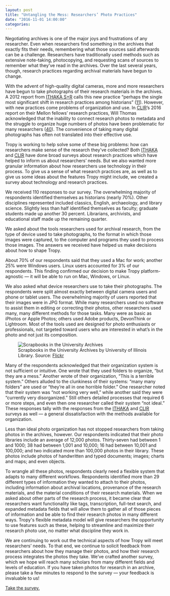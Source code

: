 ```yaml
---
layout: post
title: "Untangling the Mess: Researchers’ Photo Practices"
date: "2016-11-01 14:00:00"
categories:
---
```


Negotiating archives is one of the major joys and frustrations of any researcher. Even when researchers find something in the archives that exactly fits their needs, remembering what those sources said afterwards can be a challenge. Researchers have traditionally used methods such as extensive note-taking, photocopying, and requesting scans of sources to remember what they’ve read in the archives. Over the last several years, though, research practices regarding archival materials have begun to change. 
 

With the advent of high-quality digital cameras, more and more researchers have begun to take photographs of their research materials in the archives. A 2012 report from [ITHAKA S+R](http://www.sr.ithaka.org/) calls this new practice “perhaps the single most significant shift in research practices among historians” ([11](http://www.sr.ithaka.org/wp-content/uploads/2015/08/supporting-the-changing-research-practices-of-historians.pdf)). However, with new practices come problems of organization and use. In [CLIR](https://www.clir.org/)’s 2016 report on their Mellon fellows’ research practices, Will Thomas acknowledged that the inability to connect research photos to metadata and the struggle to organize huge numbers of photos have been problematic for many researchers ([40](https://www.clir.org/pubs/reports/pub170/pub170)). The convenience of taking many digital photographs has often not translated into their effective use. 


Tropy is working to help solve some of these big problems: how can researchers make sense of the research they’ve collected? Both [ITHAKA](http://www.sr.ithaka.org/) and [CLIR](https://www.clir.org/) have done broad surveys about research practices which have helped to inform us about researchers’ needs. But we also wanted more granular information about how researchers use technology in their process. To give us a sense of what research practices are, as well as to give us some ideas about the features Tropy might include, we created a survey about technology and research practices.


We received 110 responses to our survey. The overwhelming majority of respondents identified themselves as historians (nearly 70%). Other disciplines represented included classics, English, archaeology, and library science. Slightly less than half identified themselves as faculty; graduate students made up another 30 percent. Librarians, archivists, and educational staff made up the remaining quarter. 


We asked about the tools researchers used for archival research, from the type of device used to take photographs, to the format in which those images were captured, to the computer and programs they used to process those images. The answers we received have helped us make decisions about how to shape Tropy.


About 70% of our respondents said that they used a Mac for work; another 25% were Windows users. Linux users accounted for 3% of our respondents. This finding confirmed our decision to make Tropy platform-agnostic — it will be able to run on Mac, Windows, or Linux. 


We also asked what device researchers use to take their photographs. The respondents were split almost exactly between digital camera users and phone or tablet users. The overwhelming majority of users reported that their images were in JPG format. While many researchers used no software to assist them in editing or correcting their photos, other researchers used many, many different methods for those tasks. Many were as basic as iPhotos or Apple Photos; others used Adobe products, DevonThink or Lightroom.  Most of the tools used are designed for photo enthusiasts or professionals, not targeted toward users who are interested in what’s in the photo and not just its composition.

<figure><img src="https://c2.staticflickr.com/8/7348/11072211465_247daa3441_b.jpg" alt="Scrapbooks in the University Archives"><figcaption>Scrapbooks in the University Archives by University of Illinois Library. Source: <a href="https://www.flickr.com/photos/illinoislibrary/11072211465">Flickr</a></figcaption></figure>

Many of the respondents acknowledged that their organization system is not sufficient or intuitive. One wrote that they used folders to organize, “but they are a mess.” Another wrote of their organization, “This is a terrible system.” Others alluded to the clunkiness of their systems: “many many folders” are used or “they’re all in one horrible folder.” One researcher noted that their system was “not working very well,” while another said they were “currently very disorganized.” Still others detailed processes that required 6 or more steps, and even then one researcher called their system “not ideal.” These responses tally with the responses from the [ITHAKA](http://www.sr.ithaka.org/) and [CLIR](https://www.clir.org/) surveys as well — a general dissatisfaction with the methods available for organization.


Less than ideal photo organization has not stopped researchers from taking photos in the archives, however. Our respondents indicated that their photo libraries include an average of 12,000 photos. Thirty-seven had between 1 and 1000; 38 had between 1,001 and 10,000; 16 had between 10,001 and 100,000; and two indicated more than 100,000 photos in their library. These photos include photos of handwritten and typed documents; images; charts and maps; and even objects. 


To wrangle all these photos, respondents clearly need a flexible system that adapts to many different workflows. Respondents identified more than 29 different types of information they wanted to attach to their photos, including information about archival locations, provenance of the research materials, and the material conditions of their research materials. When we asked about other parts of the research process, it became clear that researchers want functionality like tags, transcription, full-text search, and expanded metadata fields that will allow them to gather all of those pieces of information and be able to find their research photos in many different ways. Tropy's flexible metadata model will give researchers the opportunity to use features such as these, helping to streamline and maximize their research photo use, no matter what discipline they work in.


We are continuing to work out the technical aspects of how Tropy will meet researchers’ needs. To that end, we continue to solicit feedback from researchers about how they manage their photos, and how their research process integrates the photos they take. We’ve crafted another survey, which we hope will reach many scholars from many different fields and levels of education. If you have taken photos for research in an archive, please take a few minutes to respond to the survey — your feedback is invaluable to us!

[Take the survey.](https://docs.google.com/forms/d/e/1FAIpQLSejwocwfZFhdsZLjrRMIprnPjD33jTeea6y9U2spXX8buza4A/viewform)






